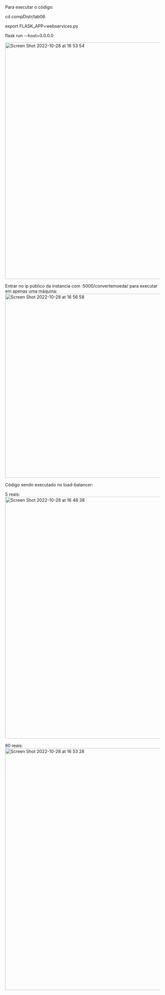 Para executar o código:

cd compDistr/lab06

export FLASK_APP=webservices.py

flask run --host=0.0.0.0

<img width="771" alt="Screen Shot 2022-10-28 at 16 53 54" src="https://user-images.githubusercontent.com/64480334/198721248-6e2e2752-ce6a-4e47-a3b7-ddad6d34371a.png">

Entrar no ip público da instancia com :5000/convertemoeda/<valor> para executar em apenas uma máquina:
<img width="600" alt="Screen Shot 2022-10-28 at 16 56 58" src="https://user-images.githubusercontent.com/64480334/198721672-c1399a03-290e-49b1-afc5-e2a03b427ec6.png">

  
Código sendo executado no load-balancer:
  
5 reais:
<img width="788" alt="Screen Shot 2022-10-28 at 16 48 38" src="https://user-images.githubusercontent.com/64480334/198721024-cbf7a7bc-a552-4adc-82e5-89377aef049c.png">

80 reais:
<img width="789" alt="Screen Shot 2022-10-28 at 16 53 28" src="https://user-images.githubusercontent.com/64480334/198721162-6b35b826-2827-4de2-909e-74060666e53e.png">
